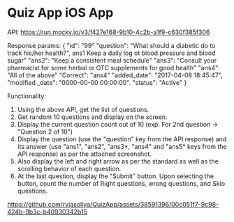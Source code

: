 # Quiz App iOS App

API: https://run.mocky.io/v3/f427e168-9b10-4c2b-a1f9-c630f385f306

Response params:
{
"id": "99"
"question": "What should a diabetic do to track his/her health?", ans1 Keep a daily log ot blood pressure and blood sugar"
"ans2": "Keep a consistent meal schedule"
"ans3": "Consult your pharmacist for some herbal or OTC supplements for good health"
"ans4": "All of the above"
"Correct": "ans4"
"added_date": "2017-04-08 18:45:47",
"modified _date": "0000-00-00 00:00:00".
"status": "Active"
}

Functionality:
1. Using the above API, get the list of questions.
2. Get random 10 questions and display on the screen.
3. Display the current question count out of 10 (exp. For 2nd question -> "Question 2 of 10")
4. Display the question (use the "question" key from the API response) and its answer (use "ans1", "ans2", "ans3*, "ans4" and "ans5* keys from the API response) as per the attached screenshot.
5. Also display the left and right arrow as per the standard as well as the scrolling behavior of each question.
6. At the last question, display the "Submit" button. Upon selecting the button, count the number of Right questions, wrong questions, and Skio questions.
  
   
https://github.com/rvjasoliya/QuizApp/assets/38591396/00c051f7-9c98-424b-9b3c-b40930342b15

